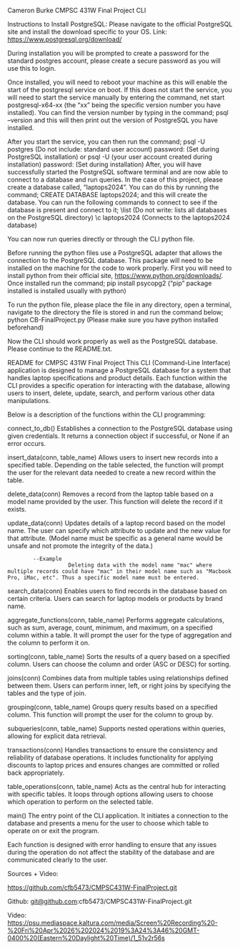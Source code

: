 Cameron Burke
CMPSC 431W
Final Project CLI

Instructions to Install PostgreSQL:
Please navigate to the official PostgreSQL site and install the download specific to your OS.
Link: https://www.postgresql.org/download/

During installation you will be prompted to create a password for the standard postgres account, please create a secure password as you will use this to login. 

Once installed, you will need to reboot your machine as this will enable the start of the postgresql service on boot. If this does not start the service, you will need to start the service manually by entering the command, 
net start postgresql-x64-xx (the “xx” being the specific version number you have installed). 
You can find the version number by typing in the command;
	psql –version
and this will then print out the version of PostgreSQL you have installed.

After you start the service, you can then run the command;
	psql -U postgres (Do not include: standard user account)
	password: (Set during PostgreSQL installation)
		or
	psql -U (your user account created during installation)
	password: (Set during installation)
After, you will have successfully started the PostgreSQL software terminal and are now able to connect to a database and run queries. 
In the case of this project, please create a database called, “laptops2024”. 
You can do this by running the command;
	CREATE DATABASE laptops2024;
and this will create the database. 
You can run the following commands to connect to see if the database is present and connect to it;
	\list                                                (Do not write: lists all databases on the PostgreSQL directory)
	\c laptops2024                        (Connects to the laptops2024 database)

You can now run queries directly or through the CLI python file. 

Before running the python files use a PostgreSQL adapter that allows the connection to the PostgreSQL database. This package will need to be installed on the machine for the code to work properly. 
First you will need to install python from their official site, https://www.python.org/downloads/. 
Once installed run the command;
		pip install psycopg2  (“pip” package installed is installed usually with python)

To run the python file, please place the file in any directory, open a terminal, navigate to the directory the file is stored in and run the command below;
	python CB-FinalProject.py  (Please make sure you have python installed beforehand)

Now the CLI should work properly as well as the PostgreSQL database. Please continue to the README.txt.










README for CMPSC 431W Final Project
This CLI (Command-Line Interface) application is designed to manage a PostgreSQL database for a system that handles laptop specifications and product details. Each function within the CLI provides a specific operation for interacting with the database, allowing users to insert, delete, update, search, and perform various other data manipulations.

Below is a description of the functions within the CLI programming:

connect_to_db()
Establishes a connection to the PostgreSQL database using given credentials. It returns a connection object if successful, or None if an error occurs.

insert_data(conn, table_name)
Allows users to insert new records into a specified table. Depending on the table selected, the function will prompt the user for the relevant data needed to create a new record within the table.

delete_data(conn)
Removes a record from the laptop table based on a model name provided by the user. This function will delete the record if it exists.

update_data(conn)
Updates details of a laptop record based on the model name. The user can specify which attribute to update and the new value for that attribute. (Model name must be specific as a general name would be unsafe and not promote the integrity of the data.) 

            --Example
                       Deleting data with the model name "mac" where multiple records could have "mac" in their model name such as "Macbook Pro, iMac, etc". Thus a specific model name must be entered.

search_data(conn)
Enables users to find records in the database based on certain criteria. Users can search for laptop models or products by brand name.

aggregate_functions(conn, table_name)
Performs aggregate calculations, such as sum, average, count, minimum, and maximum, on a specified column within a table. It will prompt the user for the type of aggregation and the column to perform it on.

sorting(conn, table_name)
Sorts the results of a query based on a specified column. Users can choose the column and order (ASC or DESC) for sorting.

joins(conn)
Combines data from multiple tables using relationships defined between them. Users can perform inner, left, or right joins by specifying the tables and the type of join.

grouping(conn, table_name)
Groups query results based on a specified column. This function will prompt the user for the column to group by.

subqueries(conn, table_name)
Supports nested operations within queries, allowing for explicit data retrieval.

transactions(conn)
Handles transactions to ensure the consistency and reliability of database operations. It includes functionality for applying discounts to laptop prices and ensures changes are committed or rolled back appropriately.

table_operations(conn, table_name)
Acts as the central hub for interacting with specific tables. It loops through options allowing users to choose which operation to perform on the selected table.

main()
The entry point of the CLI application. It initiates a connection to the database and presents a menu for the user to choose which table to operate on or exit the program.

Each function is designed with error handling to ensure that any issues during the operation do not affect the stability of the database and are communicated clearly to the user.

Sources + Video:

https://github.com/cfb5473/CMPSC431W-FinalProject.git

Github: git@github.com:cfb5473/CMPSC431W-FinalProject.git

Video:
https://psu.mediaspace.kaltura.com/media/Screen%20Recording%20-%20Fri%20Apr%2026%202024%2019%3A24%3A46%20GMT-0400%20(Eastern%20Daylight%20Time)/1_51v2r56s

